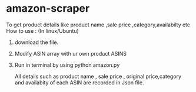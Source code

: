 # amazon-scraper
To get product details like product name ,sale price ,category,availabilty etc
How to use :
(In linux/Ubuntu)
1. download the file.
2. Modify ASIN array with ur own product ASINS
3. Run in terminal by using 
   python amazon.py
   
   All details such as product name , sale price , original price,category and availabity of each ASIN are recorded in Json file.
   
   
   
   
   
